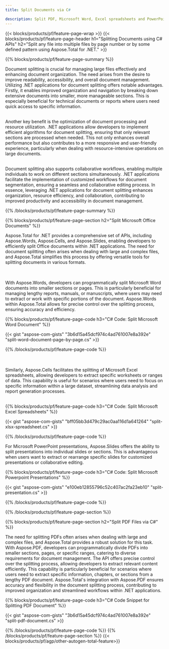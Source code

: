 ```yaml
---
title: Split Documents via C# 

description: Split PDF, Microsoft Word, Excel spreadsheets and PowerPoint presentations via your C# application. Split document by page number or by some predefined pattern.
---
```


{{< blocks/products/pf/feature-page-wrap >}}
{{< blocks/products/pf/feature-page-header h1="Splitting Documents using C# APIs" h2="Split any file into multiple files by page number or by some defined pattern using Aspose.Total for .NET." >}}

{{% blocks/products/pf/feature-page-summary %}}

Document splitting is crucial for managing large files effectively and enhancing document organization. The need arises from the desire to improve readability, accessibility, and overall document management. Utilizing .NET applications for document splitting offers notable advantages. Firstly, it enables improved organization and navigation by breaking down extensive documents into smaller, more manageable sections. This is especially beneficial for technical documents or reports where users need quick access to specific information.<br /><br />

Another key benefit is the optimization of document processing and resource utilization. .NET applications allow developers to implement efficient algorithms for document splitting, ensuring that only relevant sections are processed when needed. This not only enhances overall performance but also contributes to a more responsive and user-friendly experience, particularly when dealing with resource-intensive operations on large documents.<br /><br />

Document splitting also supports collaborative workflows, enabling multiple individuals to work on different sections simultaneously. .NET applications facilitate the implementation of customized workflows for document segmentation, ensuring a seamless and collaborative editing process. In essence, leveraging .NET applications for document splitting enhances organization, resource efficiency, and collaboration, contributing to improved productivity and accessibility in document management.

{{% /blocks/products/pf/feature-page-summary  %}}

{{% blocks/products/pf/feature-page-section  h2="Split Microsoft Office Documents" %}}

Aspose.Total for .NET provides a comprehensive set of APIs, including Aspose.Words, Aspose.Cells, and Aspose.Slides, enabling developers to efficiently split Office documents within .NET applications. The need for document splitting often arises when dealing with large and complex files, and Aspose.Total simplifies this process by offering versatile tools for splitting documents in various formats. 

<br /><br />
With Aspose.Words, developers can programmatically split Microsoft Word documents into smaller sections or pages. This is particularly beneficial for managing lengthy reports, manuals, or manuscripts, where users may need to extract or work with specific portions of the document. Aspose.Words within Aspose.Total allows for precise control over the splitting process, ensuring accuracy and efficiency.


{{% blocks/products/pf/feature-page-code h3="C# Code: Split Microsoft Word Document" %}}

{{< gist "aspose-com-gists" "3b6d15a45dcf974c4ad761007e8a392e" "split-word-document-page-by-page.cs" >}}

{{% /blocks/products/pf/feature-page-code  %}}

<br /><br />
Similarly, Aspose.Cells facilitates the splitting of Microsoft Excel spreadsheets, allowing developers to extract specific worksheets or ranges of data. This capability is useful for scenarios where users need to focus on specific information within a large dataset, streamlining data analysis and report generation processes.
<br /><br />

{{% blocks/products/pf/feature-page-code h3="C# Code: Split Microsoft Excel Spreadsheets" %}}

{{< gist "aspose-com-gists" "bff05bb3d479c29ac0aa116d1a641264" "split-xlsx-spreadsheet.cs" >}}

{{% /blocks/products/pf/feature-page-code  %}}

For Microsoft PowerPoint presentations, Aspose.Slides offers the ability to split presentations into individual slides or sections. This is advantageous when users want to extract or rearrange specific slides for customized presentations or collaborative editing.

{{% blocks/products/pf/feature-page-code h3="C# Code: Split Microsoft Powerpoint Presentations" %}}

{{< gist "aspose-com-gists" "e100eb12855796c52c407ac2fa23eb10" "split-presentation.cs" >}}

{{% /blocks/products/pf/feature-page-code  %}}

{{% /blocks/products/pf/feature-page-section %}}

{{% blocks/products/pf/feature-page-section  h2="Split PDF Files via C#" %}}

The need for splitting PDFs often arises when dealing with large and complex files, and Aspose.Total provides a robust solution for this task. With Aspose.PDF, developers can programmatically divide PDFs into smaller sections, pages, or specific ranges, catering to diverse requirements for document management. The API offers precise control over the splitting process, allowing developers to extract relevant content efficiently. This capability is particularly beneficial for scenarios where users need to extract specific information, chapters, or sections from a lengthy PDF document. Aspose.Total's integration with Aspose.PDF ensures accuracy and flexibility in the document splitting process, contributing to improved organization and streamlined workflows within .NET applications.

{{% blocks/products/pf/feature-page-code h3="C# Code Snippet for Splitting PDF Document" %}}

{{< gist "aspose-com-gists" "3b6d15a45dcf974c4ad761007e8a392e" "split-pdf-document.cs" >}}

{{% /blocks/products/pf/feature-page-code  %}}
{{% /blocks/products/pf/feature-page-section %}}
{{< blocks/products/pf/agp/other-autogen-total-feature>}}